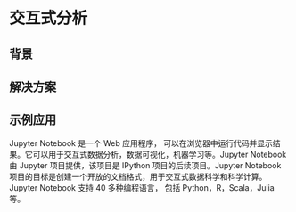 # 交互式分析

## 背景

## 解决方案


## 示例应用

Jupyter Notebook 是一个 Web 应用程序，
可以在浏览器中运行代码并显示结果。它可以用于交互式数据分析，数据可视化，机器学习等。Jupyter Notebook 由 Jupyter 项目提供，该项目是 IPython 
项目的后续项目。Jupyter Notebook 项目的目标是创建一个开放的文档格式，用于交互式数据科学和科学计算。Jupyter Notebook 支持 40 多种编程语言，
包括 Python，R，Scala，Julia 等。
